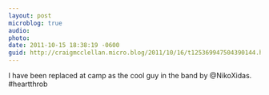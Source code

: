 ```yaml
---
layout: post
microblog: true
audio: 
photo: 
date: 2011-10-15 18:38:19 -0600
guid: http://craigmcclellan.micro.blog/2011/10/16/t125369947504390144.html
---
```

I have been replaced at camp as the cool guy in the band by @NikoXidas. #heartthrob
